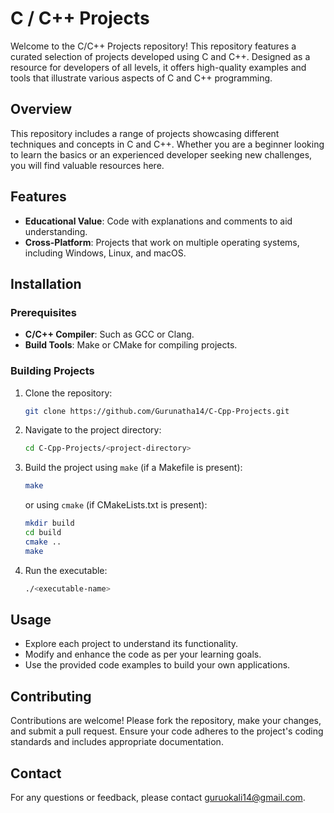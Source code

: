 # C / C++ Projects
Welcome to the C/C++ Projects repository! This repository features a curated selection of projects developed using C and C++. Designed as a resource for developers of all levels, it offers high-quality examples and tools that illustrate various aspects of C and C++ programming.

## Overview

This repository includes a range of projects showcasing different techniques and concepts in C and C++. Whether you are a beginner looking to learn the basics or an experienced developer seeking new challenges, you will find valuable resources here.

## Features

- **Educational Value**: Code with explanations and comments to aid understanding.
- **Cross-Platform**: Projects that work on multiple operating systems, including Windows, Linux, and macOS.

## Installation

### Prerequisites

- **C/C++ Compiler**: Such as GCC or Clang.
- **Build Tools**: Make or CMake for compiling projects.

### Building Projects

1. Clone the repository:

    ```bash
    git clone https://github.com/Gurunatha14/C-Cpp-Projects.git
    ```

2. Navigate to the project directory:

    ```bash
    cd C-Cpp-Projects/<project-directory>
    ```

3. Build the project using `make` (if a Makefile is present):

    ```bash
    make
    ```

   or using `cmake` (if CMakeLists.txt is present):

    ```bash
    mkdir build
    cd build
    cmake ..
    make
    ```

4. Run the executable:

    ```bash
    ./<executable-name>
    ```

## Usage

- Explore each project to understand its functionality.
- Modify and enhance the code as per your learning goals.
- Use the provided code examples to build your own applications.

## Contributing

Contributions are welcome! Please fork the repository, make your changes, and submit a pull request. Ensure your code adheres to the project's coding standards and includes appropriate documentation.

## Contact

For any questions or feedback, please contact [guruokali14@gmail.com](mailto:guruokali14@gmail.com).
